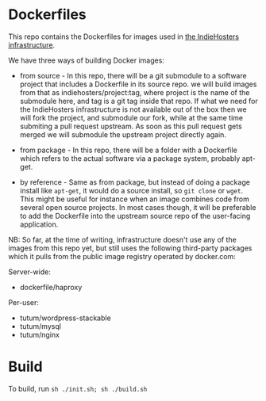 # Dockerfiles

This repo contains the Dockerfiles for images used in [the IndieHosters infrastructure](https://github.com/indiehosters/infrastructure.git).

We have three ways of building Docker images:

* from source - In this repo, there will be a git submodule to a software project that includes a Dockerfile in its source repo.
    we will build images from that as indiehosters/project:tag, where project is the name of the submodule here, and tag is a git
    tag inside that repo. If what we need for the IndieHosters infrastructure is not available out of the box then we will fork the
    project, and submodule our fork, while at the same time submiting a pull request upstream. As soon as this pull request gets merged
    we will submodule the upstream project directly again.

* from package - In this repo, there will be a folder with a Dockerfile which refers to the actual software via a package system, probably
    apt-get.

* by reference - Same as from package, but instead of doing a package install like `apt-get`, it would do a source install, so `git clone` or
    `wget`. This might be useful for instance when an image combines code from several open source projects. In most cases though, it will be preferable to add the Dockerfile into the upstream source repo of the user-facing application.


NB: So far, at the time of writing, infrastructure doesn't use any of the images from this repo yet, but still uses the following third-party
packages which it pulls from the public image registry operated by docker.com:

Server-wide:

* dockerfile/haproxy

Per-user:

* tutum/wordpress-stackable
* tutum/mysql
* tutum/nginx

# Build

To build, run `sh ./init.sh; sh ./build.sh`
